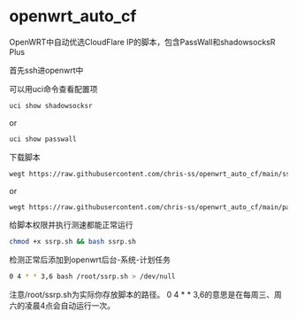 # openwrt_auto_cf

OpenWRT中自动优选CloudFlare IP的脚本，包含PassWall和shadowsocksR Plus

首先ssh进openwrt中

可以用uci命令查看配置项
```bash
uci show shadowsocksr
```
or
```bash
uci show passwall
```

下载脚本
```bash
wegt https://raw.githubusercontent.com/chris-ss/openwrt_auto_cf/main/ssrp.sh
```
or
```bash
wegt https://raw.githubusercontent.com/chris-ss/openwrt_auto_cf/main/passwall.sh
```

给脚本权限并执行测速都能正常运行
```bash
chmod +x ssrp.sh && bash ssrp.sh
```

检测正常后添加到openwrt后台-系统-计划任务
```bash
0 4 * * 3,6 bash /root/ssrp.sh > /dev/null
```
注意/root/ssrp.sh为实际你存放脚本的路径。
0 4 * * 3,6的意思是在每周三、周六的凌晨4点会自动运行一次。
